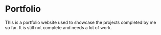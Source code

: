 # Portfolio
This is a portfolio website used to showcase the projects completed by me so far.
It is still not complete and needs a lot of work.
